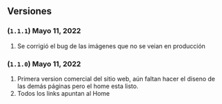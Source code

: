 ## Versiones

### (`1.1.1`) Mayo 11, 2022
1. Se corrigió el bug de las imágenes que no se veian en producción

### (`1.1.0`) Mayo 11, 2022
1. Primera version comercial del sitio web, aún faltan hacer el diseno de las demás páginas pero el home esta listo.
2. Todos los links apuntan al Home